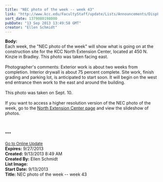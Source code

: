 ```yaml
---
title: "NEC photo of the week -- week 43"
link: "http://www.kcc.edu/FacultyStaff/update/Lists/Announcements/DispForm.aspx?ID=1244"
sort_date: 1379080198000
pubDate: "13 Sep 2013 13:49:58 GMT"
creator: "Ellen Schmidt"
---
```


<div><b>Body:</b> <div class="ExternalClass3F6F517B2E6E424DA3C05464DF985EF9"><div>
<div>Each week, the &quot;NEC photo of the week&quot; will show what is going on at the construction site for the KCC North Extension Center, located at 450 N. Kinzie in Bradley. This photo was taken facing east.<br /><br />Photographer's comments: Exterior work is about two weeks from completion. Interior drywall is about 75 percent complete. Site work, finish grading and parking lot, is anticipated to start soon. It will begin on the west end entrance then work to the east and around the building.</div>
<div><br />This photo was taken on Sept. 10.<br /><br />If you want to access a higher resolution version of the NEC photo of the week, go to the <a href="/Community/Collegeinfo/collegelocations/Pages/nec.aspx">North Extension Center page</a> and view the slideshow of photos. </div>
<div></div>
<div></div>
<div>
<div></div>
<div></div>
<div></div>
<div></div>
<div></div>
<div> </div>
<div> </div>
<div><br />
<div></div>
<div>
<div>
<div></div>
<div><font size="2">***</font></div>
<div><font size="2"></font></div>
<div><font size="2"></font></div>
<div><font size="2"></font></div>
<div><font size="2"></font></div>
<div><font size="2"></font></div>
<div><font size="2"></font></div>
<div><font size="2"></font></div>
<div><font size="2"></font></div>
<div><font size="2"></font> </div>
<div><font size="2"><a href="/FacultyStaff/update/Pages/dailyupdate.aspx">Go to Online Update</a></font></div>
<div><font size="2"></font></div></div></div></div></div></div></div></div>
<div><b>Expires:</b> 9/27/2013</div>
<div><b>Created:</b> 9/13/2013 8:49 AM</div>
<div><b>Created By:</b> Ellen Schmidt</div>
<div><b>List Image:</b> <a href="http://www.kcc.edu/SiteCollectionImages/NEC-2013-09-10.JPG"></a></div>
<div><b>Start Date:</b> 9/13/2013</div>
<div><b>Title:</b> NEC photo of the week -- week 43</div>
